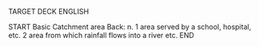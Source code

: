 TARGET DECK
ENGLISH

START
Basic
Catchment area
Back: n. 1 area served by a school, hospital, etc. 2 area from which rainfall flows into a river etc.
END
